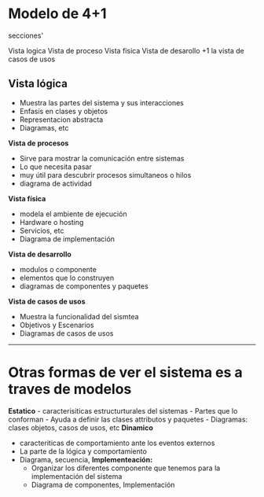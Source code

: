 
# Modelo de 4+1

secciones'

Vista logica
Vista de proceso
Vista fisica
Vista de desarollo
+1 
la vista de casos de usos

## Vista lógica

- Muestra las partes del sistema y sus interacciones
- Enfasis en clases y objetos
- Representacion abstracta
- Diagramas, etc


**Vista de procesos**

- Sirve para mostrar la comunicación entre sistemas
- Lo que necesita pasar
- muy útil para descubrir procesos simultaneos o hilos
- diagrama de actividad

**Vista física**

- modela el ambiente de ejecución
- Hardware o hosting
- Servicios, etc
- Diagrama de implementación

**Vista de desarrollo**

- modulos o componente
- elementos que lo construyen
- diagramas de componentes y paquetes

**Vista de casos de usos**

- Muestra la funcionalidad del sismtea
- Objetivos y Escenarios
- Diagramas de casos de usos

---
# Otras formas de ver el sistema es a traves de modelos

**Estatico**
	- caracterisiticas estructurturales del sistemas
	- Partes que lo conforman
	- Ayuda a definir las clases attributos y paquetes
	- Diagramas: clases objetos, casos de usos, etc
**Dinamico**
 - caracteriticas de comportamiento ante los eventos externos
 - La parte de la lógica y comportamiento
 - Diagrama, secuencia, 
**Implementeación:**
	 - Organizar los diferentes componente que tenemos para la implementación del sistema
	 - Diagrama de componentes, Implementación